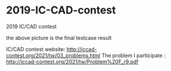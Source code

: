 # 2019-IC-CAD-contest
2019 IC/CAD contest

the above picture is the final testcase result

IC/CAD contest website: http://iccad-contest.org/2021/tw/03_problems.html
The problem I participate : http://iccad-contest.org/2021/tw/Problem%20F_r9.pdf
